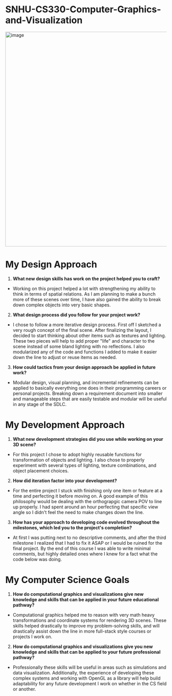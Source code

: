 # SNHU-CS330-Computer-Graphics-and-Visualization

<img width="934" height="672" alt="image" src="https://github.com/user-attachments/assets/e62cdbdf-ac5a-4d58-831c-181ffba608ea" />

# My Design Approach

1. **What new design skills has work on the project helped you to craft?**

* Working on this project helped a lot with strengthening my ability to think in terms of spatial relations. As I am planning to make a bunch more of these scenes over time, I have also gained the ability to break down complex objects into very basic shapes. 

2.  **What design process did you follow for your project work?**

* I chose to follow a more iterative design process. First off I sketched a very rough concept of the final scene. After finalizing the layout, I decided to start thinking about other items such as textures and lighting. These two pieces will help to add proper "life" and character to the scene instead of some bland lighting with no reflections. I also modularized any of the code and functions I added to make it easier down the line to adjust or reuse items as needed. 

3.  **How could tactics from your design approach be applied in future work?**

* Modular design, visual planning, and incremental refinements can be applied to basically everything one does in their programming careers or personal projects. Breaking down a requirement document into smaller and manageable steps that are easily testable and modular will be useful in any stage of the SDLC. 

# My Development Approach 

1. **What new development strategies did you use while working on your 3D scene?**

* For this project I chose to adopt highly reusable functions for transformation of objects and lighting. I also chose to properly experiment with several types of lighting, texture combinations, and object placement choices. 

2. **How did iteration factor into your development?**

* For the entire project I stuck with finishing only one item or feature at a time and perfecting it before moving on. A good example of this philosophy would be dealing with the orthograpgic camera POV to line up properly. I had spent around an hour perfecting that specific view angle so I didn't feel the need to make changes down the line. 

3. **How has your approach to developing code evolved throughout the milestones, which led you to the project's completion?**

* At first I was putting next to no descriptive comments, and after the third milestone I realized that I had to fix it ASAP or I would be ruined for the final project. By the end of this course I was able to write minimal comments, but highly detailed ones where I knew for a fact what the code below was doing. 

# My Computer Science Goals

1. **How do computational graphics and visualizations give new knowledge and skills that can be applied in your future educational pathway?**

* Computational graphics helped me to reason with very math heavy transformations and coordinate systems for rendering 3D scenes. These skills helped drastically to improve my problem-solving skills, and will drastically assist down the line in more full-stack style courses or projects I work on. 

2. **How do computational graphics and visualizations give you new knowledge and skills that can be applied to your future professional pathway?**

* Professionally these skills will be useful in areas such as simulations and data visualization. Additionally, the experience of developing these complex systems and working with OpenGL as a library will help build adaptability for any future development I work on whether in the CS field or another. 



